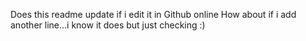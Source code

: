 Does this readme update if i edit it in Github online
How about if i add another line...i know it does but just checking :)
